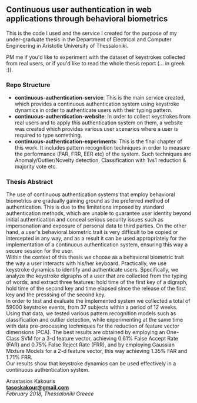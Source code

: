 ## Continuous user authentication in web applications through behavioral biometrics

This is the code I used and the service I created for the purpose of my under-graduate thesis in the Department of Electrical and Computer Engineering in Aristotle University of Thessaloniki.

PM me if you'd like to experiment with the dataset of keystrokes collected from real users, or if you'd like to read the whole thesis report (... in greek :)). 

### Repo Structure

* **continuous-authentication-service**: This is the main service created, which provides a continuous authentication system using keystroke dynamics in order to authenticate users with their typing pattern.
* **continuous-authentication-website**: In order to collect keystrokes from real users and to apply this authentication system on them, a website was created which provides various user scenarios where a user is required to type something.
* **continuous-authentication-experiments**: This is the final chapter of this work. It includes pattern recognition techniques in order to measure the performance (FAR, FRR, EER etc) of the system. Such techniques are Anomaly/Outlier/Novelty detection, Classification with 1vs1 reduction & majority vote etc. 

### Thesis Abstract

The use of continuous authentication systems that employ behavioral biometrics are gradually gaining ground as the preferred method of authentication. This is due to the limitations imposed by standard authentication methods, which are unable to guarantee user identity beyond initial authentication and conceal serious security issues such as impersonation and exposure of personal data to third parties. On the other hand, a user's behavioral biometric trait is very difficult to be copied or intercepted in any way, and as a result it can be used appropriately for the implementation of a continuous authentication system, ensuring this way a secure session for the user.  
Within the context of this thesis we choose as a behavioral biometric trait the way a user interacts with his/her keyboard. Practically, we use keystroke dynamics to identify and authenticate users. Specifically, we analyze the keystroke digraphs of a user that are collected from the typing of words, and extract three features: hold time of the first key of a digraph, hold time of the second key and time elapsed since the release of the first key and the presssing of the second key.  
In order to test and evaluate the implemented system we collected a total of 59000 keystroke events, from 37 subjects within a period of 12 weeks. Using that data, we tested various pattern recognition models such as classification and outlier detection, while experimenting at the same time with data pre-processing techniques for the reduction of feature vector dimensions (PCA). The best results are obtained by employing an One-Class SVM for a 3-d feature vector, achieving 0.61% False Accept Rate (FAR) and 0.75% False Reject Rate (FRR), and by employing Gaussian Mixture Models for a 2-d feature vector, this way achieving 1.35% FAR and 1.71% FRR.  
Our results show that keystroke dynamics can be used effectively in a continuous authentication system.

Anastasios Kakouris  
**tasoskakour@gmail.com**  
*February 2018, Thessaloniki Greece*

